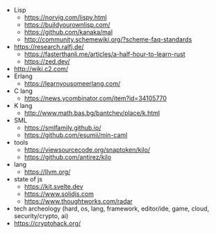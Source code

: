 * Lisp
  * https://norvig.com/lispy.html
  * https://buildyourownlisp.com/
  * https://github.com/kanaka/mal
  * http://community.schemewiki.org/?scheme-faq-standards
* https://research.ralfj.de/
  * https://fasterthanli.me/articles/a-half-hour-to-learn-rust
  * https://zed.dev/
* http://wiki.c2.com/
* Erlang
  * https://learnyousomeerlang.com/
* C lang
  * https://news.ycombinator.com/item?id=34105770
* K lang
  * http://www.math.bas.bg/bantchev/place/k.html
* SML
  * https://smlfamily.github.io/
  * https://github.com/esumii/min-caml
* tools
  * https://viewsourcecode.org/snaptoken/kilo/
  * https://github.com/antirez/kilo
* lang
  * https://llvm.org/
* state of js
  * https://kit.svelte.dev 
  * https://www.solidjs.com
  * https://www.thoughtworks.com/radar
* tech archeology (hard, os, lang, framework, editor/ide, game, cloud, security/crypto, ai)
* https://cryptohack.org/

